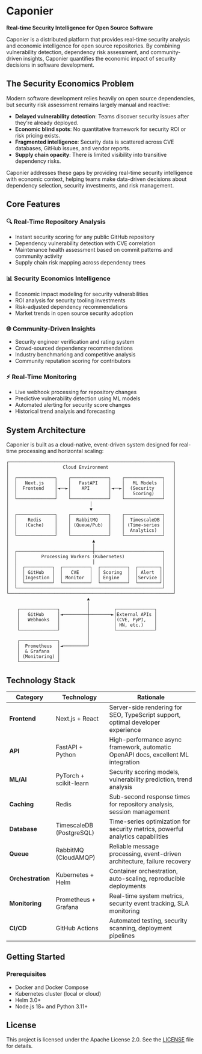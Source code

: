 # Caponier
**Real-time Security Intelligence for Open Source Software**

Caponier is a distributed platform that provides real-time security analysis and economic intelligence for open source repositories. By combining vulnerability detection, dependency risk assessment, and community-driven insights, Caponier quantifies the economic impact of security decisions in software development.

## The Security Economics Problem

Modern software development relies heavily on open source dependencies, but security risk assessment remains largely manual and reactive:

- **Delayed vulnerability detection**: Teams discover security issues after they're already deployed.
- **Economic blind spots**: No quantitative framework for security ROI or risk pricing exists.
- **Fragmented intelligence**: Security data is scattered across CVE databases, GitHub issues, and vendor reports.
- **Supply chain opacity**: There is limited visibility into transitive dependency risks.

Caponier addresses these gaps by providing real-time security intelligence with economic context, helping teams make data-driven decisions about dependency selection, security investments, and risk management.

## Core Features

### 🔍 Real-Time Repository Analysis
- Instant security scoring for any public GitHub repository
- Dependency vulnerability detection with CVE correlation
- Maintenance health assessment based on commit patterns and community activity
- Supply chain risk mapping across dependency trees

### 📊 Security Economics Intelligence
- Economic impact modeling for security vulnerabilities
- ROI analysis for security tooling investments
- Risk-adjusted dependency recommendations
- Market trends in open source security adoption

### 🌐 Community-Driven Insights
- Security engineer verification and rating system
- Crowd-sourced dependency recommendations
- Industry benchmarking and competitive analysis
- Community reputation scoring for contributors

### ⚡ Real-Time Monitoring
- Live webhook processing for repository changes
- Predictive vulnerability detection using ML models
- Automated alerting for security score changes
- Historical trend analysis and forecasting

## System Architecture

Caponier is built as a cloud-native, event-driven system designed for real-time processing and horizontal scaling:

```
┌─────────────────────────────────────────────────────────────┐
│                    Cloud Environment                        │
│                                                             │
│  ┌──────────────┐    ┌──────────────┐    ┌──────────────┐   │
│  │   Next.js    │    │   FastAPI    │    │   ML Models  │   │
│  │  Frontend    │◄──►│    API       │◄──►│  (Security   │   │
│  │              │    │              │    │   Scoring)   │   │
│  └──────────────┘    └──────────────┘    └──────────────┘   │
│                              │                              │
│                              ▼                              │
│  ┌──────────────┐    ┌──────────────┐    ┌──────────────┐   │
│  │    Redis     │    │  RabbitMQ    │    │  TimescaleDB │   │
│  │   (Cache)    │    │ (Queue/Pub)  │    │ (Time-series │   │
│  │              │    │              │    │  Analytics)  │   │
│  └──────────────┘    └──────────────┘    └──────────────┘   │
│                               ▲                             │
│                               │                             │
│  ┌────────────────────────────┼─────────────────────────┐   │
│  │         Processing Workers (Kubernetes)              │   │
│  │                            │                         │   │
│  │  ┌──────────┐  ┌──────────┐  ┌──────────┐  ┌────────┐│   │
│  │  │ GitHub   │  │   CVE    │  │ Scoring  │  │ Alert  ││   │
│  │  │Ingestion │  │ Monitor  │  │ Engine   │  │Service ││   │
│  │  └──────────┘  └──────────┘  └──────────┘  └────────┘│   │
│  └──────────────────────────────────────────────────────┘   │
└─────────────────────────────────────────────────────────────┘
                              ▲
                              │
    ┌──────────────┐          │         ┌──────────────┐
    │   GitHub     │◄─────────┼────────►│External APIs │
    │   Webhooks   │          │         │(CVE, PyPI,   │
    │              │          │         │ HN, etc.)    │
    └──────────────┘          │         └──────────────┘
                              │
    ┌──────────────┐          │
    │  Prometheus  │◄─────────┘
    │  & Grafana   │
    │ (Monitoring) │
    └──────────────┘
```

## Technology Stack

| Category | Technology | Rationale |
|----------|------------|-----------|
| **Frontend** | Next.js + React | Server-side rendering for SEO, TypeScript support, optimal developer experience |
| **API** | FastAPI + Python | High-performance async framework, automatic OpenAPI docs, excellent ML integration |
| **ML/AI** | PyTorch + scikit-learn | Security scoring models, vulnerability prediction, trend analysis |
| **Caching** | Redis | Sub-second response times for repository analysis, session management |
| **Database** | TimescaleDB (PostgreSQL) | Time-series optimization for security metrics, powerful analytics capabilities |
| **Queue** | RabbitMQ (CloudAMQP) | Reliable message processing, event-driven architecture, failure recovery |
| **Orchestration** | Kubernetes + Helm | Container orchestration, auto-scaling, reproducible deployments |
| **Monitoring** | Prometheus + Grafana | Real-time system metrics, security event tracking, SLA monitoring |
| **CI/CD** | GitHub Actions | Automated testing, security scanning, deployment pipelines |

## Getting Started

### Prerequisites
- Docker and Docker Compose
- Kubernetes cluster (local or cloud)
- Helm 3.0+
- Node.js 18+ and Python 3.11+

## License

This project is licensed under the Apache License 2.0. See the [LICENSE](LICENSE) file for details.
